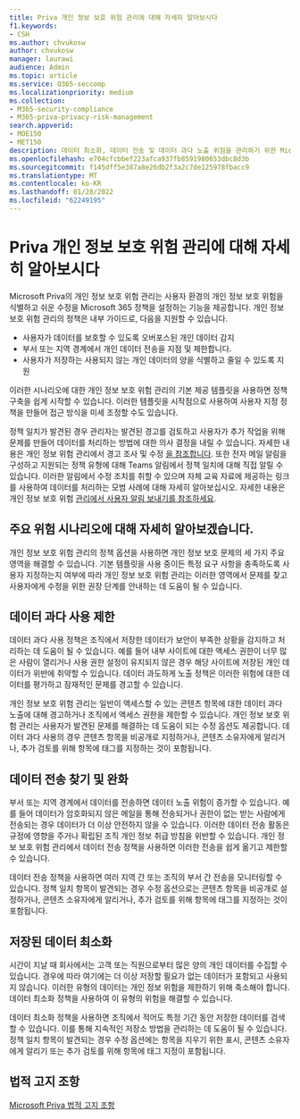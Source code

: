 ```yaml
---
title: Priva 개인 정보 보호 위험 관리에 대해 자세히 알아보시다
f1.keywords:
- CSH
ms.author: chvukosw
author: chvukosw
manager: laurawi
audience: Admin
ms.topic: article
ms.service: O365-seccomp
ms.localizationpriority: medium
ms.collection:
- M365-security-compliance
- M365-priva-privacy-risk-management
search.appverid:
- MOE150
- MET150
description: 데이터 최소화, 데이터 전송 및 데이터 과다 노출 위험을 관리하기 위한 Microsoft Priva의 개인 정보 보호 위험 관리 솔루션 기능에 대해 자세히 알아보십시오. 정책을 사용하여 문제를 감지하고 해결합니다.
ms.openlocfilehash: e704cfcbbef223afca937fb8591980653dbc8d3b
ms.sourcegitcommit: f145dff5e387a8e26db2f3a2c7de125978fbacc9
ms.translationtype: MT
ms.contentlocale: ko-KR
ms.lasthandoff: 01/28/2022
ms.locfileid: "62249195"
---
```

# <a name="learn-about-priva-privacy-risk-management"></a>Priva 개인 정보 보호 위험 관리에 대해 자세히 알아보시다

Microsoft Priva의 개인 정보 보호 위험 관리는 사용자 환경의 개인 정보 보호 위험을 식별하고 쉬운 수정을 Microsoft 365 정책을 설정하는 기능을 제공합니다. 개인 정보 보호 위험 관리의 정책은 내부 가이드로, 다음을 지원할 수 있습니다.

- 사용자가 데이터를 보호할 수 있도록 오버포스된 개인 데이터 감지
- 부서 또는 지역 경계에서 개인 데이터 전송을 지점 및 제한합니다.
- 사용자가 저장하는 사용되지 않는 개인 데이터의 양을 식별하고 줄일 수 있도록 지원

이러한 시나리오에 대한 개인 정보 보호 위험 관리의 기본 제공 템플릿을 사용하면 정책 구축을 쉽게 시작할 수 있습니다. 이러한 템플릿을 시작점으로 사용하여 사용자 지정 [](risk-management-policies.md)정책을 만들어 접근 방식을 미세 조정할 수도 있습니다.

정책 일치가 발견된 경우 관리자는 발견된 경고를 검토하고 사용자가 추가 작업을 위해 문제를 만들어 데이터를 처리하는 방법에 대한 의사 결정을 내릴 수 있습니다. 자세한 내용은 개인 정보 위험 관리에서 경고 조사 및 수정 [을 참조합니다](risk-management-alerts.md). 또한 전자 메일 알림을 구성하고 지원되는 정책 유형에 대해 Teams 알림에서 정책 일치에 대해 직접 알릴 수 있습니다. 이러한 알림에서 수정 조치를 취할 수 있으며 자체 교육 자료에 제공하는 링크를 사용하여 데이터를 처리하는 모범 사례에 대해 자세히 알아보십시오. 자세한 내용은 개인 정보 보호 위험 [관리에서 사용자 알림 보내기를 참조하세요](risk-management-notifications.md).

## <a name="learn-about-key-risk-scenarios"></a>주요 위험 시나리오에 대해 자세히 알아보겠습니다.

개인 정보 보호 위험 관리의 정책 옵션을 사용하면 개인 정보 보호 문제의 세 가지 주요 영역을 해결할 수 있습니다. 기본 템플릿을 사용 중이든 특정 요구 사항을 충족하도록 사용자 지정하는지 여부에 따라 개인 정보 보호 위험 관리는 이러한 영역에서 문제를 찾고 사용자에게 수정을 위한 권장 단계를 안내하는 데 도움이 될 수 있습니다.

## <a name="limit-data-overexposure"></a>데이터 과다 사용 제한

데이터 과다 사용 정책은 조직에서 저장한 데이터가 보안이 부족한 상황을 감지하고 처리하는 데 도움이 될 수 있습니다. 예를 들어 내부 사이트에 대한 액세스 권한이 너무 많은 사람이 열리거나 사용 권한 설정이 유지되지 않은 경우 해당 사이트에 저장된 개인 데이터가 위반에 취약할 수 있습니다. 데이터 과도하게 노출 정책은 이러한 위험에 대한 데이터를 평가하고 잠재적인 문제를 경고할 수 있습니다.

개인 정보 보호 위험 관리는 일반이 액세스할 수 있는 콘텐츠 항목에 대한 데이터 과다 노출에 대해 경고하거나 조직에서 액세스 권한을 제한할 수 있습니다. 개인 정보 보호 위험 관리는 사용자가 발견된 문제를 해결하는 데 도움이 되는 수정 옵션도 제공합니다. 데이터 과다 사용의 경우 콘텐츠 항목을 비공개로 지정하거나, 콘텐츠 소유자에게 알리거나, 추가 검토를 위해 항목에 태그를 지정하는 것이 포함됩니다.

## <a name="find-and-mitigate-data-transfers"></a>데이터 전송 찾기 및 완화

부서 또는 지역 경계에서 데이터를 전송하면 데이터 노출 위험이 증가할 수 있습니다. 예를 들어 데이터가 암호화되지 않은 메일을 통해 전송되거나 권한이 없는 받는 사람에게 전송되는 경우 데이터가 더 이상 안전하지 않을 수 있습니다. 이러한 데이터 전송 활동은 규정에 영향을 주거나 확립된 조직 개인 정보 취급 방침을 위반할 수 있습니다. 개인 정보 보호 위험 관리에서 데이터 전송 정책을 사용하면 이러한 전송을 쉽게 옮기고 제한할 수 있습니다.

데이터 전송 정책을 사용하면 여러 지역 간 또는 조직의 부서 간 전송을 모니터링할 수 있습니다. 정책 일치 항목이 발견되는 경우 수정 옵션으로는 콘텐츠 항목을 비공개로 설정하거나, 콘텐츠 소유자에게 알리거나, 추가 검토를 위해 항목에 태그를 지정하는 것이 포함됩니다.

## <a name="minimize-stored-data"></a>저장된 데이터 최소화

시간이 지날 때 회사에서는 고객 또는 직원으로부터 많은 양의 개인 데이터를 수집할 수 있습니다. 경우에 따라 여기에는 더 이상 저장할 필요가 없는 데이터가 포함되고 사용되지 않습니다. 이러한 유형의 데이터는 개인 정보 위험을 제한하기 위해 축소해야 합니다. 데이터 최소화 정책을 사용하여 이 유형의 위험을 해결할 수 있습니다.

데이터 최소화 정책을 사용하면 조직에서 적어도 특정 기간 동안 저장한 데이터를 검색할 수 있습니다. 이를 통해 지속적인 저장소 방법을 관리하는 데 도움이 될 수 있습니다. 정책 일치 항목이 발견되는 경우 수정 옵션에는 항목을 지우기 위한 표시, 콘텐츠 소유자에게 알리기 또는 추가 검토를 위해 항목에 태그 지정이 포함됩니다.

## <a name="legal-disclaimer"></a>법적 고지 조항

[Microsoft Priva 법적 고지 조항](priva-disclaimer.md)

